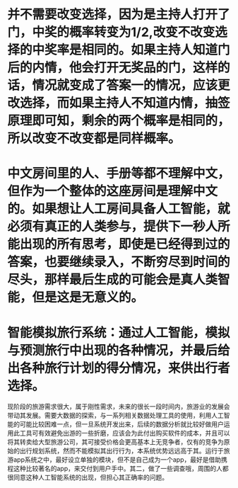 # 并不需要改变选择，因为是主持人打开了门，中奖的概率转变为1/2,改变不改变选择的中奖率是相同的。如果主持人知道门后的内情，他会打开无奖品的门，这样的话，情况就变成了答案一的情况，应该更改选择，而如果主持人不知道内情，抽签原理即可知，剩余的两个概率是相同的，所以改变不改变都是同样概率。
# 中文房间里的人、手册等都不理解中文，但作为一个整体的这座房间是理解中文的。如果想让人工房间具备人工智能，就必须有真正的人类参与，提供下一秒人所能出现的所有思考，即使是已经得到过的答案，也要继续录入，不断穷尽到时间的尽头，那样最后生成的可能会是真人类智能，但是这是无意义的。
# 智能模拟旅行系统：通过人工智能，模拟与预测旅行中出现的各种情况，并最后给出各种旅行计划的得分情况，来供出行者选择。
现阶段的旅游需求很大，属于刚性需求，未来的很长一段时间内，旅游业的发展会带动其发展。需要大数据的探索，与一系列相关数据处理工具的使用，利用人工智能的可能比较困难一点，但一旦系统开发出来，后续的数据分析就比较好做用户运用此工具可有效避免出游的一些折磨，应该会为此付出购买软件的成本，并且可以将其转卖给大型旅游公司，其可接受价格会更高基本上无竞争者，仅有的竞争为原始的出行规划系统，然而不能模拟其出行行为，本系统优势远远高于其。运行于旅游app系统之中，最好设立单独的模块，但不是自己成为一个app，最好是借助携程这种比较著名的app，来交付到用户手中。其二，做了一些调查哦，周围的人都很同意这种人工智能系统的出现，但担心其正确率的问题。
